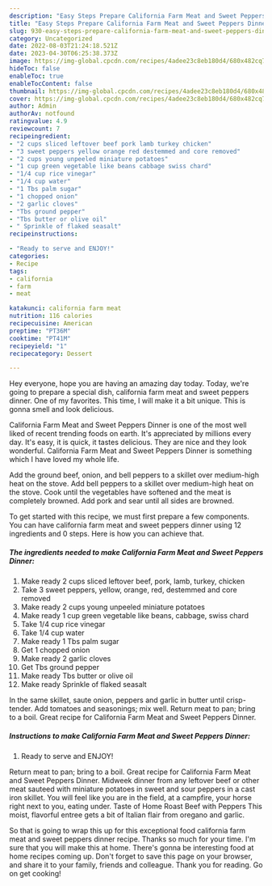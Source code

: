 ```yaml
---
description: "Easy Steps Prepare California Farm Meat and Sweet Peppers Dinner yang Very Delicious"
title: "Easy Steps Prepare California Farm Meat and Sweet Peppers Dinner yang Very Delicious"
slug: 930-easy-steps-prepare-california-farm-meat-and-sweet-peppers-dinner-yang-very-delicious
category: Uncategorized
date: 2022-08-03T21:24:18.521Z
date: 2023-04-30T06:25:38.373Z
image: https://img-global.cpcdn.com/recipes/4adee23c8eb180d4/680x482cq70/california-farm-meat-and-sweet-peppers-dinner-recipe-main-photo.jpg
hideToc: false
enableToc: true
enableTocContent: false
thumbnail: https://img-global.cpcdn.com/recipes/4adee23c8eb180d4/680x482cq70/california-farm-meat-and-sweet-peppers-dinner-recipe-main-photo.jpg
cover: https://img-global.cpcdn.com/recipes/4adee23c8eb180d4/680x482cq70/california-farm-meat-and-sweet-peppers-dinner-recipe-main-photo.jpg
author: Admin
authorAv: notfound
ratingvalue: 4.9
reviewcount: 7
recipeingredient:
- "2 cups sliced leftover beef pork lamb turkey chicken"
- "3 sweet peppers yellow orange red destemmed and core removed"
- "2 cups young unpeeled miniature potatoes"
- "1 cup green vegetable like beans cabbage swiss chard"
- "1/4 cup rice vinegar"
- "1/4 cup water"
- "1 Tbs palm sugar"
- "1 chopped onion"
- "2 garlic cloves"
- "Tbs ground pepper"
- "Tbs butter or olive oil"
- " Sprinkle of flaked seasalt"
recipeinstructions:

- "Ready to serve and ENJOY!"
categories:
- Recipe
tags:
- california
- farm
- meat

katakunci: california farm meat 
nutrition: 116 calories
recipecuisine: American
preptime: "PT36M"
cooktime: "PT41M"
recipeyield: "1"
recipecategory: Dessert

---
```



Hey everyone, hope you are having an amazing day today. Today, we're going to prepare a special dish, california farm meat and sweet peppers dinner. One of my favorites. This time, I will make it a bit unique. This is gonna smell and look delicious.

California Farm Meat and Sweet Peppers Dinner is one of the most well liked of recent trending foods on earth. It's appreciated by millions every day. It's easy, it is quick, it tastes delicious. They are nice and they look wonderful. California Farm Meat and Sweet Peppers Dinner is something which I have loved my whole life.

Add the ground beef, onion, and bell peppers to a skillet over medium-high heat on the stove. Add bell peppers to a skillet over medium-high heat on the stove. Cook until the vegetables have softened and the meat is completely browned. Add pork and sear until all sides are browned.


To get started with this recipe, we must first prepare a few components. You can have california farm meat and sweet peppers dinner using 12 ingredients and 0 steps. Here is how you can achieve that.

<!--inarticleads1-->

##### The ingredients needed to make California Farm Meat and Sweet Peppers Dinner:

1. Make ready 2 cups sliced leftover beef, pork, lamb, turkey, chicken
1. Take 3 sweet peppers, yellow, orange, red, destemmed and core removed
1. Make ready 2 cups young unpeeled miniature potatoes
1. Make ready 1 cup green vegetable like beans, cabbage, swiss chard
1. Take 1/4 cup rice vinegar
1. Take 1/4 cup water
1. Make ready 1 Tbs palm sugar
1. Get 1 chopped onion
1. Make ready 2 garlic cloves
1. Get Tbs ground pepper
1. Make ready Tbs butter or olive oil
1. Make ready  Sprinkle of flaked seasalt


In the same skillet, saute onion, peppers and garlic in butter until crisp-tender. Add tomatoes and seasonings; mix well. Return meat to pan; bring to a boil. Great recipe for California Farm Meat and Sweet Peppers Dinner. 

<!--inarticleads2-->

##### Instructions to make California Farm Meat and Sweet Peppers Dinner:


1. Ready to serve and ENJOY!

Return meat to pan; bring to a boil. Great recipe for California Farm Meat and Sweet Peppers Dinner. Midweek dinner from any leftover beef or other meat sauteed with miniature potatoes in sweet and sour peppers in a cast iron skillet. You will feel like you are in the field, at a campfire, your horse right next to you, eating under. Taste of Home Roast Beef with Peppers This moist, flavorful entree gets a bit of Italian flair from oregano and garlic. 

So that is going to wrap this up for this exceptional food california farm meat and sweet peppers dinner recipe. Thanks so much for your time. I'm sure that you will make this at home. There's gonna be interesting food at home recipes coming up. Don't forget to save this page on your browser, and share it to your family, friends and colleague. Thank you for reading. Go on get cooking!
